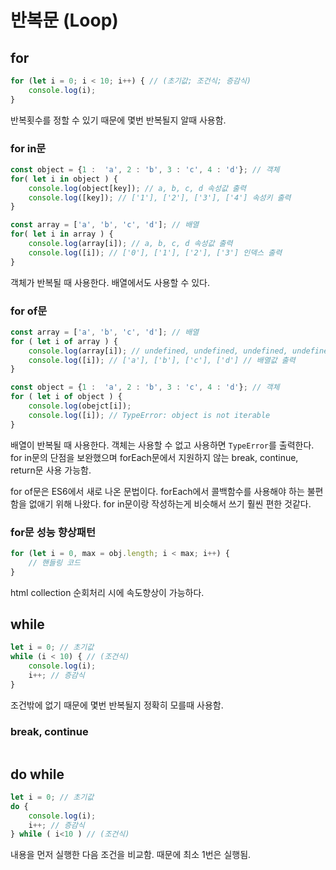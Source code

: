 ﻿반복문 (Loop)
====

## for
```javascript
for (let i = 0; i < 10; i++) { // (초기값; 조건식; 증감식)
    console.log(i);
}
```
반복횟수를 정할 수 있기 때문에 몇번 반복될지 알때 사용함.

### for in문
```javascript
const object = {1 :  'a', 2 : 'b', 3 : 'c', 4 : 'd'}; // 객체
for( let i in object ) {
	console.log(object[key]); // a, b, c, d 속성값 출력
	console.log([key]); // ['1'], ['2'], ['3'], ['4'] 속성키 출력
}

const array = ['a', 'b', 'c', 'd']; // 배열
for( let i in array ) {
	console.log(array[i]); // a, b, c, d 속성값 출력
	console.log([i]); // ['0'], ['1'], ['2'], ['3'] 인덱스 출력
}
```
객체가 반복될 때 사용한다. 배열에서도 사용할 수 있다. 

### for of문
```javascript
const array = ['a', 'b', 'c', 'd']; // 배열
for ( let i of array ) {
	console.log(array[i]); // undefined, undefined, undefined, undefined
	console.log([i]); // ['a'], ['b'], ['c'], ['d'] // 배열값 출력
}

const object = {1 :  'a', 2 : 'b', 3 : 'c', 4 : 'd'}; // 객체
for ( let i of object ) {
	console.log(obejct[i]); 
	console.log([i]); // TypeError: object is not iterable
}
```
배열이 반복될 때 사용한다. 객체는 사용할 수 없고 사용하면 ```TypeError```를 출력한다. for in문의 단점을 보완했으며 forEach문에서 지원하지 않는 break, continue, return문 사용 가능함.

for of문은 ES6에서 새로 나온 문법이다. forEach에서 콜백함수를 사용해야 하는 불편함을 없애기 위해 나왔다. for in문이랑 작성하는게 비슷해서 쓰기 훨씬 편한 것같다.

### for문 성능 향상패턴
```javascript
for (let i = 0, max = obj.length; i < max; i++) {
    // 핸들링 코드
}
```
html collection 순회처리 시에 속도향상이 가능하다.

## while
```javascript
let i = 0; // 초기값
while (i < 10) { // (조건식)
    console.log(i);
    i++; // 증감식
}
```
조건밖에 없기 때문에 몇번 반복될지 정확히 모를때 사용함.

### break, continue
```javascript

```

## do while
```javascript
let i = 0; // 초기값
do {
    console.log(i);
    i++; // 증감식
} while ( i<10 ) // (조건식)
```
내용을 먼저 실행한 다음 조건을 비교함. 때문에 최소 1번은 실행됨.